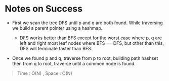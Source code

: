 # Notes on Success
+ First we scan the tree DFS until p and q are both found.
  While traversing we build a parent pointer using a hashmap.
  - DFS works better than BFS except for the worst case where p, q are
    left and right most leaf nodes where BFS == DFS, but other than this,
    DFS will terminate faster than BFS.

+ Once we found p and q,
  traverse from p to root, building path hashset
  then from q to root, traverse until a common node is found. 

> Time : O(N) , Space : O(N)

